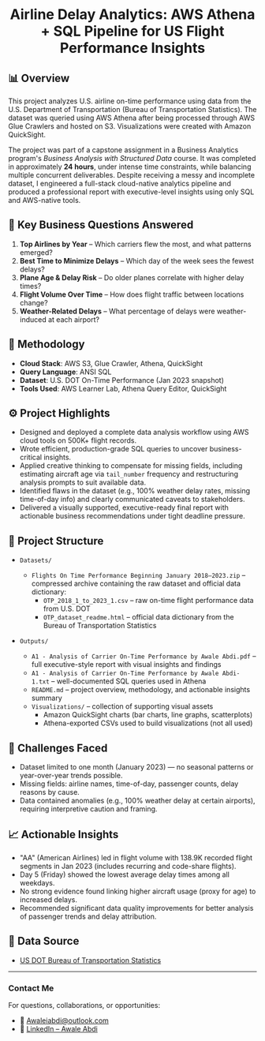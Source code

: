 <h1 align="center">Airline Delay Analytics: AWS Athena + SQL Pipeline for US Flight Performance Insights</h1>

## 📊 Overview
This project analyzes U.S. airline on-time performance using data from the U.S. Department of Transportation (Bureau of Transportation Statistics). The dataset was queried using AWS Athena after being processed through AWS Glue Crawlers and hosted on S3. Visualizations were created with Amazon QuickSight.

The project was part of a capstone assignment in a Business Analytics program's *Business Analysis with Structured Data* course. It was completed in approximately **24 hours**, under intense time constraints, while balancing multiple concurrent deliverables. Despite receiving a messy and incomplete dataset, I engineered a full-stack cloud-native analytics pipeline and produced a professional report with executive-level insights using only SQL and AWS-native tools.

## 📌 Key Business Questions Answered
1. **Top Airlines by Year** – Which carriers flew the most, and what patterns emerged?
2. **Best Time to Minimize Delays** – Which day of the week sees the fewest delays?
3. **Plane Age & Delay Risk** – Do older planes correlate with higher delay times?
4. **Flight Volume Over Time** – How does flight traffic between locations change?
5. **Weather-Related Delays** – What percentage of delays were weather-induced at each airport?

## 🧠 Methodology
- **Cloud Stack**: AWS S3, Glue Crawler, Athena, QuickSight
- **Query Language**: ANSI SQL
- **Dataset**: U.S. DOT On-Time Performance (Jan 2023 snapshot)
- **Tools Used**: AWS Learner Lab, Athena Query Editor, QuickSight

## ⚙️ Project Highlights
- Designed and deployed a complete data analysis workflow using AWS cloud tools on 500K+ flight records.
- Wrote efficient, production-grade SQL queries to uncover business-critical insights.
- Applied creative thinking to compensate for missing fields, including estimating aircraft age via `tail_number` frequency and restructuring analysis prompts to suit available data.
- Identified flaws in the dataset (e.g., 100% weather delay rates, missing time-of-day info) and clearly communicated caveats to stakeholders.
- Delivered a visually supported, executive-ready final report with actionable business recommendations under tight deadline pressure.

## 📁 Project Structure

- `Datasets/`  
  - `Flights On Time Performance Beginning January 2018–2023.zip` – compressed archive containing the raw dataset and official data dictionary:  
    - `OTP_2018_1_to_2023_1.csv` – raw on-time flight performance data from U.S. DOT  
    - `OTP_dataset_readme.html` – official data dictionary from the Bureau of Transportation Statistics  

- `Outputs/`  
  - `A1 - Analysis of Carrier On-Time Performance by Awale Abdi.pdf` – full executive-style report with visual insights and findings  
  - `A1 - Analysis of Carrier On-Time Performance by Awale Abdi-1.txt` – well-documented SQL queries used in Athena  
  - `README.md` – project overview, methodology, and actionable insights summary  
  - `Visualizations/` – collection of supporting visual assets  
    - Amazon QuickSight charts (bar charts, line graphs, scatterplots)  
    - Athena-exported CSVs used to build visualizations (not all used)  

## 🧩 Challenges Faced
- Dataset limited to one month (January 2023) — no seasonal patterns or year-over-year trends possible.
- Missing fields: airline names, time-of-day, passenger counts, delay reasons by cause.
- Data contained anomalies (e.g., 100% weather delay at certain airports), requiring interpretive caution and framing.

## 📈 Actionable Insights
- "AA" (American Airlines) led in flight volume with 138.9K recorded flight segments in Jan 2023 (includes recurring and code-share flights).
- Day 5 (Friday) showed the lowest average delay times among all weekdays.
- No strong evidence found linking higher aircraft usage (proxy for age) to increased delays.
- Recommended significant data quality improvements for better analysis of passenger trends and delay attribution.

## 🔗 Data Source
- [US DOT Bureau of Transportation Statistics](https://www.transtats.bts.gov/Fields.asp?gnoyr_VQ=FGJ)

---

### **Contact Me**

For questions, collaborations, or opportunities:

- 📧 Awaleiabdi@outlook.com  
- 💼 [LinkedIn – Awale Abdi](https://www.linkedin.com/in/awale-abdi/)
